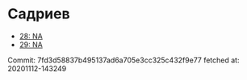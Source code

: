# Садриев
- [28: NA](28.md)
- [29: NA](29.md)

Commit: 7fd3d58837b495137ad6a705e3cc325c432f9e77
 fetched at: 20201112-143249
